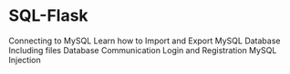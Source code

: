 # SQL-Flask

Connecting to MySQL
Learn how to Import and Export MySQL Database
Including files
Database Communication
Login and Registration
MySQL Injection
